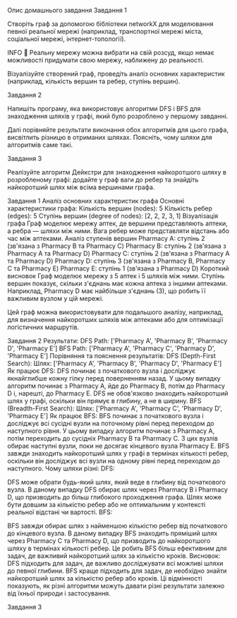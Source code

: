 Опис домашнього завдання
Завдання 1

Створіть граф за допомогою бібліотеки networkX для моделювання певної реальної мережі (наприклад, транспортної мережі міста, соціальної мережі, інтернет-топології).

INFO
📖 Реальну мережу можна вибрати на свій розсуд, якщо немає можливості придумати свою мережу, наближену до реальності.

Візуалізуйте створений граф, проведіть аналіз основних характеристик (наприклад, кількість вершин та ребер, ступінь вершин).

Завдання 2

Напишіть програму, яка використовує алгоритми DFS і BFS для знаходження шляхів у графі, який було розроблено у першому завданні.

Далі порівняйте результати виконання обох алгоритмів для цього графа, висвітлить різницю в отриманих шляхах. Поясніть, чому шляхи для алгоритмів саме такі.

Завдання 3

Реалізуйте алгоритм Дейкстри для знаходження найкоротшого шляху в розробленому графі: додайте у граф ваги до ребер та знайдіть найкоротший шлях між всіма вершинами графа.


Завдання 1
Аналіз основних характеристик графа
Основні характеристики графа:
Кількість вершин (nodes): 5
Кількість ребер (edges): 5
Ступінь вершин (degree of nodes): [2, 2, 2, 3, 1]
Візуалізація графа
Граф моделює мережу аптек, де вершини представляють аптеки, а ребра — шляхи між ними. Вага ребер може представляти відстань або час між аптеками.
Аналіз ступенів вершин
Pharmacy A: ступінь 2 (зв'язана з Pharmacy B та Pharmacy C)
Pharmacy B: ступінь 2 (зв'язана з Pharmacy A та Pharmacy D)
Pharmacy C: ступінь 2 (зв'язана з Pharmacy A та Pharmacy D)
Pharmacy D: ступінь 3 (зв'язана з Pharmacy B, Pharmacy C та Pharmacy E)
Pharmacy E: ступінь 1 (зв'язана з Pharmacy D)
Короткий висновок
Граф моделює мережу з 5 аптек і 5 шляхів між ними. Ступінь вершин показує, скільки з'єднань має кожна аптека з іншими аптеками. Наприклад, Pharmacy D має найбільше з'єднань (3), що робить її важливим вузлом у цій мережі.

Цей граф можна використовувати для подальшого аналізу, наприклад, для визначення найкоротших шляхів між аптеками або для оптимізації логістичних маршрутів.



Завдання 2
Результати:
DFS Path: ['Pharmacy A', 'Pharmacy B', 'Pharmacy D', 'Pharmacy E']
BFS Path: ['Pharmacy A', 'Pharmacy C', 'Pharmacy D', 'Pharmacy E']
Порівняння та пояснення результатів:
DFS (Depth-First Search):
Шлях: ['Pharmacy A', 'Pharmacy B', 'Pharmacy D', 'Pharmacy E']
Як працює DFS:
DFS починає з початкового вузла і досліджує якнайглибше кожну гілку перед поверненням назад.
У цьому випадку алгоритм починає з Pharmacy A, йде до Pharmacy B, потім до Pharmacy D і, нарешті, до Pharmacy E.
DFS не обов'язково знаходить найкоротший шлях у графі, оскільки він прямує в глибину, а не в ширину.
BFS (Breadth-First Search):
Шлях: ['Pharmacy A', 'Pharmacy C', 'Pharmacy D', 'Pharmacy E']
Як працює BFS:
BFS починає з початкового вузла і досліджує всі сусідні вузли на поточному рівні перед переходом до наступного рівня.
У цьому випадку алгоритм починає з Pharmacy A, потім переходить до сусідніх Pharmacy B та Pharmacy C. З цих вузлів обирає наступні вузли, поки не досягає кінцевого вузла Pharmacy E.
BFS завжди знаходить найкоротший шлях у графі в термінах кількості ребер, оскільки він досліджує всі вузли на одному рівні перед переходом до наступного.
Чому шляхи різні:
DFS:

DFS може обрати будь-який шлях, який веде в глибину від початкового вузла.
В даному випадку DFS обирає шлях через Pharmacy B і Pharmacy D, що призводить до більш глибокого проходження графа.
Шлях може бути довшим за кількістю ребер або не оптимальним у контексті реальної відстані чи вартості.
BFS:

BFS завжди обирає шлях з найменшою кількістю ребер від початкового до кінцевого вузла.
В даному випадку BFS знаходить пряміший шлях через Pharmacy C та Pharmacy D, що призводить до найкоротшого шляху в термінах кількості ребер.
Це робить BFS більш ефективним для задач, де важливий найкоротший шлях за кількістю кроків.
Висновок:
DFS підходить для задач, де важливо досліджувати всі можливі шляхи до певної глибини.
BFS краще підходить для задач, де необхідно знайти найкоротший шлях за кількістю ребер або кроків.
Ці відмінності показують, як різні алгоритми можуть давати різні результати залежно від їхньої природи і застосування.


Завдання 3